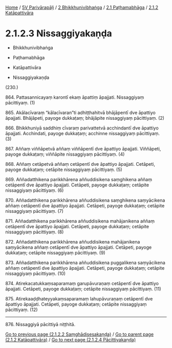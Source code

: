 
[Home](/) / [5V Parivārapāḷi](../../../../5V.md) / [2 Bhikkhunivibhaṅga](../../../2.md) / [2.1 Paṭhamabhāga](../../2.1.md) / [2.1.2 Katāpattivāra](../2.1.2.md)

# 2.1.2.3 Nissaggiyakaṇḍa

* Bhikkhunivibhaṅga

* Paṭhamabhāga

* Katāpattivāra

* Nissaggiyakaṇḍa

(230.)

864\. Pattasannicayaṃ karontī ekaṃ āpattiṃ āpajjati. Nissaggiyaṃ pācittiyaṃ. (1)

865\. Akālacīvaraṃ “kālacīvaran”ti adhiṭṭhahitvā bhājāpentī dve āpattiyo āpajjati. Bhājāpeti, payoge dukkaṭaṃ; bhājāpite nissaggiyaṃ pācittiyaṃ. (2)

866\. Bhikkhuniyā saddhiṃ cīvaraṃ parivattetvā acchindantī dve āpattiyo āpajjati. Acchindati, payoge dukkaṭaṃ; acchinne nissaggiyaṃ pācittiyaṃ. (3)

867\. Aññaṃ viññāpetvā aññaṃ viññāpentī dve āpattiyo āpajjati. Viññāpeti, payoge dukkaṭaṃ; viññāpite nissaggiyaṃ pācittiyaṃ. (4)

868\. Aññaṃ cetāpetvā aññaṃ cetāpentī dve āpattiyo āpajjati. Cetāpeti, payoge dukkaṭaṃ; cetāpite nissaggiyaṃ pācittiyaṃ. (5)

869\. Aññadatthikena parikkhārena aññuddisikena saṃghikena aññaṃ cetāpentī dve āpattiyo āpajjati. Cetāpeti, payoge dukkaṭaṃ; cetāpite nissaggiyaṃ pācittiyaṃ. (6)

870\. Aññadatthikena parikkhārena aññuddisikena saṃghikena saṃyācikena aññaṃ cetāpentī dve āpattiyo āpajjati. Cetāpeti, payoge dukkaṭaṃ; cetāpite nissaggiyaṃ pācittiyaṃ. (7)

871\. Aññadatthikena parikkhārena aññuddisikena mahājanikena aññaṃ cetāpentī dve āpattiyo āpajjati. Cetāpeti, payoge dukkaṭaṃ; cetāpite nissaggiyaṃ pācittiyaṃ. (8)

872\. Aññadatthikena parikkhārena aññuddisikena mahājanikena saṃyācikena aññaṃ cetāpentī dve āpattiyo āpajjati. Cetāpeti, payoge dukkaṭaṃ; cetāpite nissaggiyaṃ pācittiyaṃ. (9)

873\. Aññadatthikena parikkhārena aññuddisikena puggalikena saṃyācikena aññaṃ cetāpentī dve āpattiyo āpajjati. Cetāpeti, payoge dukkaṭaṃ; cetāpite nissaggiyaṃ pācittiyaṃ. (10)

874\. Atirekacatukkaṃsaparamaṃ garupāvuraṇaṃ cetāpentī dve āpattiyo āpajjati. Cetāpeti, payoge dukkaṭaṃ; cetāpite nissaggiyaṃ pācittiyaṃ. (11)

875\. Atirekaaḍḍhateyyakaṃsaparamaṃ lahupāvuraṇaṃ cetāpentī dve āpattiyo āpajjati. Cetāpeti, payoge dukkaṭaṃ; cetāpite nissaggiyaṃ pācittiyaṃ. (12)

---

876\. Nissaggiyā pācittiyā niṭṭhitā.



[Go to previous page (2.1.2.2 Saṃghādisesakaṇḍa)](2.1.2.2.md) / [Go to parent page (2.1.2 Katāpattivāra)](../2.1.2.md) / [Go to next page (2.1.2.4 Pācittiyakaṇḍa)](2.1.2.4.md)


